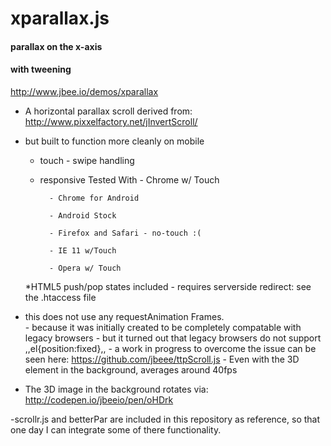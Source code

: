 xparallax.js
============
#### parallax on the x-axis
#### with tweening
http://www.jbee.io/demos/xparallax

- A horizontal parallax scroll derived from: http://www.pixxelfactory.net/jInvertScroll/

- but built to function more cleanly on mobile
	* touch - swipe handling
	* responsive 
		Tested With
			- Chrome w/ Touch
			
			- Chrome for Android
			
			- Android Stock
			
			- Firefox and Safari - no-touch :(
			
			- IE 11 w/Touch
			
			- Opera w/ Touch

	*HTML5 push/pop states included
			- requires serverside redirect: see the .htaccess file

- this does not use any requestAnimation Frames.	
		- because it was initially created to be completely compatable with legacy browsers
		- but it turned out that legacy browsers do not support ,,el{position:fixed},,
		- a work in progress to overcome the issue can be seen here: https://github.com/jbeee/ttpScroll.js
		- Even with the 3D element in the background, averages around 40fps

- The 3D image in the background rotates via: http://codepen.io/jbeeio/pen/oHDrk


-scrollr.js and betterPar are included in this repository as reference, so that one day I can integrate some of there functionality.
